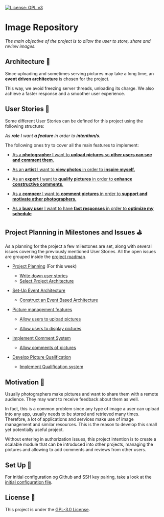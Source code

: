 [![License: GPL v3](https://img.shields.io/badge/License-GPLv3-blue.svg)](https://www.gnu.org/licenses/gpl-3.0)

# Image Repository

_The main objective of the project is to allow the user to store, share and review images._

## Architecture :european_castle:

Since uploading and sometimes serving pictures may take a long time, an **event driven architecture** is chosen for the project.

This way, we avoid freezing server threads, unloading its charge. We also achieve a faster response and a smoother user experience.

## User Stories :eyes:

Some different User Stories can be defined for this project using the following structure:

_As **role** I want **a feature** in order to **intention/s**._

The following ones try to cover all the main features to implement:

* [As a **photographer** I want to **upload pictures** so **other users can see and comment them**.](https://github.com/GabCas28/Image-Repository/issues/6)

* [As an **artist** I want to **view photos** in order to **inspire myself**.](https://github.com/GabCas28/Image-Repository/issues/7)

* [As an **expert** I want to **qualify pictures** in order to **enhance constructive comments**.](https://github.com/GabCas28/Image-Repository/issues/8)

* [As a **compeer** I want to **comment pictures** in order to **support and motivate other photographers**.](https://github.com/GabCas28/Image-Repository/issues/9)

* [As a **busy user** I want to have **fast responses** in order to **optimize my schedule**](https://github.com/GabCas28/Image-Repository/issues/10)

## Project Planning in Milestones and Issues :golf:

As a planning for the project a few milestones are set, along with several issues covering the previously mentioned User Stories. 
All the open issues are grouped inside the [project roadmap](https://.github.com/GabCas28/Image-Repository/projects/1).

* [Project Planning](https://github.com/GabCas28/Image-Repository/milestone/2) (For this week)
  * [Write down user stories](https://github.com/GabCas28/Image-Repository/issues/4)
  * [Select Project Architecture](https://github.com/GabCas28/Image-Repository/issues/5)

* [Set-Up Event Architecture](https://github.com/GabCas28/Image-Repository/milestone/3)
  * [Construct an Event Based Architecture](https://github.com/GabCas28/Image-Repository/issues/10)
* [Picture management features](https://github.com/GabCas28/Image-Repository/milestone/4)
  * [Allow users to upload pictures](https://github.com/GabCas28/Image-Repository/issues/6)

  * [Allow users to display pictures](https://github.com/GabCas28/Image-Repository/issues/7)

* [Implement Comment System](https://github.com/GabCas28/Image-Repository/milestone/5)
  * [Allow comments of pictures](https://github.com/GabCas28/Image-Repository/issues/9)

* [Develop Picture Qualification](https://github.com/GabCas28/Image-Repository/milestone/6)
  * [Implement Qualification system](https://github.com/GabCas28/Image-Repository/issues/8)


## Motivation 📖

Usually photographers make pictures and want to share them with a remote audience. They may want to receive feedback about them as well.  

In fact, this is a common problem since any type of image a user can upload into any app, usually needs to be stored and retrieved many times. Therefore, a lot of applications and services make use of image management and similar resources. This is the reason to develop this small yet potentially useful project.

Without entering in authorization issues, this project intention is to create a scalable module that can be introduced into other projects, managing the pictures and allowing to add comments and reviews from other users.

## Set Up 🚀

For initial configuration og Github and SSH key pairing, take a look at the [initial configuration file](/doc/Initial%20Set-Up.md).

## License 📄

This project is under the [GPL-3.0 License](LICENSE.md).
